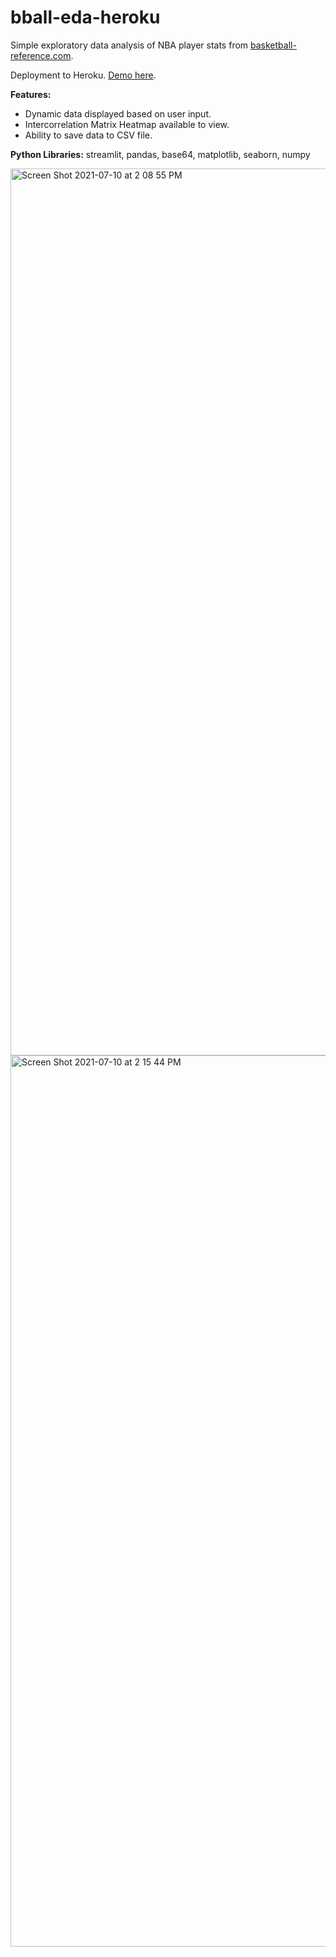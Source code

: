 # bball-eda-heroku
Simple exploratory data analysis of NBA player stats from [basketball-reference.com](https://www.basketball-reference.com/).  

Deployment to Heroku. [Demo here](https://bball-eda.herokuapp.com/).

**Features:**
- Dynamic data displayed based on user input.
- Intercorrelation Matrix Heatmap available to view.
- Ability to save data to CSV file.

**Python Libraries:** streamlit, pandas, base64, matplotlib, seaborn, numpy

<img width="1419" alt="Screen Shot 2021-07-10 at 2 08 55 PM" src="https://user-images.githubusercontent.com/20524151/125172589-851cef80-e188-11eb-99e7-e769b4c61af7.png">

<img width="1426" alt="Screen Shot 2021-07-10 at 2 15 44 PM" src="https://user-images.githubusercontent.com/20524151/125172933-5142c980-e18a-11eb-9af9-eb98717ec21c.png">

